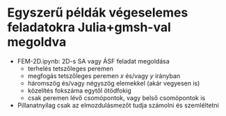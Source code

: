 # Egyszerű példák végeselemes feladatokra Julia+gmsh-val megoldva

* FEM-2D.ipynb: 2D-s SA vagy ÁSF feladat megoldása
  * terhelés tetszőleges peremen
  * megfogás tetszőleges peremen $x$ és/vagy $y$ irányban
  * háromszög és/vagy négyszög elemekkel (akár vegyesen is)
  * közelítés fokszáma egytől ötödfokig
  * csak peremen lévő csomópontok, vagy belső csomópontok is
* Pillanatnyilag csak az elmozdulásmezőt tudja számolni és szemléltetni
